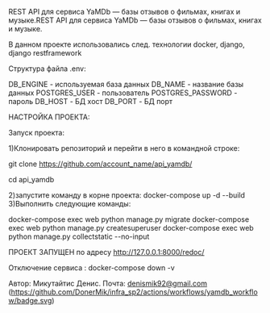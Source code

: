 REST API для сервиса YaMDb — базы отзывов о фильмах, книгах и музыке.REST API для сервиса YaMDb — базы отзывов о фильмах, книгах и музыке.

В данном проекте использовались след. технологии docker, django, django restframework

Структура файла .env:

DB_ENGINE - используемая база данных
DB_NAME - название базы данных
POSTGRES_USER - пользователь
POSTGRES_PASSWORD - пароль
DB_HOST - БД xост
DB_PORT - БД порт

НАСТРОЙКА ПРОЕКТА:

Запуск проекта:

1)Клонировать репозиторий и перейти в него в командной строке:

git clone https://github.com/account_name/api_yamdb/

cd api_yamdb

2)запустите команду в корне проекта: docker-compose up -d --build 3)Выполнить следующие команды:

docker-compose exec web python manage.py migrate docker-compose exec web python manage.py createsuperuser docker-compose exec web python manage.py collectstatic --no-input

ПРОЕКТ ЗАПУЩЕН по адресу http://127.0.0.1:8000/redoс/

Отключение сервиса : docker-compose down -v


Автор: Микутайтис Денис. Почта: denismik92@gmail.com
(https://github.com/DonerMik/infra_sp2/actions/workflows/yamdb_workflow/badge.svg)
